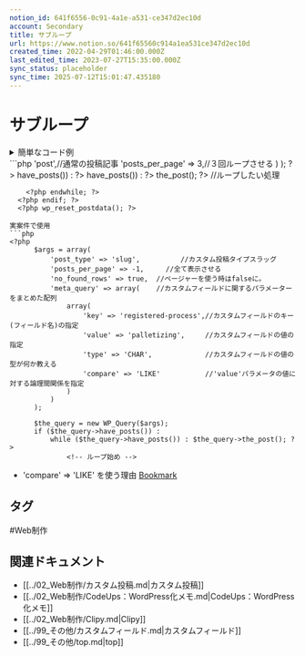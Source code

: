 ```yaml
---
notion_id: 641f6556-0c91-4a1e-a531-ce347d2ec10d
account: Secondary
title: サブループ
url: https://www.notion.so/641f65560c914a1ea531ce347d2ec10d
created_time: 2022-04-29T01:46:00.000Z
last_edited_time: 2023-07-27T15:35:00.000Z
sync_status: placeholder
sync_time: 2025-07-12T15:01:47.435180
---
```

# サブループ

<details>
<summary>簡単なコード例</summary>
</details>
  ```php
<?php
      $topic_query = new WP_Query(
        array(
          'post_type'      => 'post',//通常の投稿記事
          'posts_per_page' => 3,//３回ループさせる
        )
      );
      ?>
      <?php if ($topic_query->have_posts()) : ?>
        <?php while ($topic_query->have_posts()) : ?>
          <?php $topic_query->the_post(); ?>
					//ループしたい処理
          <div class="p-topics__item p-topic-info">
            <time datetime="<?php the_time('c'); ?>" class="p-topic-info__date"><?php the_time('Y.m.d'); ?>
            </time>
            <a href="<?php the_permalink(); ?>" class="p-topic-info__text"><?php the_title(); ?></a>
          </div>

        <?php endwhile; ?>
      <?php endif; ?>
      <?php wp_reset_postdata(); ?>
  ```
実案件で使用
```php
<?php
		$args = array(
			'post_type' => 'slug',　　　　　　//カスタム投稿タイプスラッグ
			'posts_per_page' => -1,  　　//全て表示させる
			'no_found_rows' => true,  //ページャーを使う時はfalseに。
			'meta_query' => array(    //カスタムフィールドに関するパラメーターをまとめた配列
				array(
					'key' => 'registered-process',//カスタムフィールドのキー(フィールド名)の指定
					'value' => 'palletizing',     //カスタムフィールドの値の指定
					'type' => 'CHAR',             //カスタムフィールドの値の型が何か教える
					'compare' => 'LIKE'           //'value'パラメータの値に対する論理間関係を指定
				)
			)
		);

		$the_query = new WP_Query($args);
		if ($the_query->have_posts()) :
			while ($the_query->have_posts()) : $the_query->the_post(); ?>
				<!-- ループ始め -->
```
- 'compare' => 'LIKE' を使う理由
  [Bookmark](https://ja.wordpress.org/support/topic/%E9%85%8D%E5%88%97%E3%81%AE%E3%82%AB%E3%82%B9%E3%82%BF%E3%83%A0%E3%83%95%E3%82%A3%E3%83%BC%E3%83%AB%E3%83%89%E3%81%AB%E5%AF%BE%E3%81%97%E3%81%A6%E7%B5%9E%E8%BE%BC%E3%81%BF%E8%A1%A8%E7%A4%BA/)

## タグ

#Web制作 

## 関連ドキュメント

- [[../02_Web制作/カスタム投稿.md|カスタム投稿]]
- [[../02_Web制作/CodeUps：WordPress化メモ.md|CodeUps：WordPress化メモ]]
- [[../02_Web制作/Clipy.md|Clipy]]
- [[../99_その他/カスタムフィールド.md|カスタムフィールド]]
- [[../99_その他/top.md|top]]
